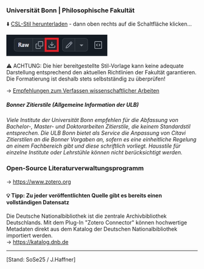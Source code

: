 ### Universität Bonn | Philosophische Fakultät
⬇️ [CSL-Stil herunterladen](https://github.com/Jean-Haffner/csl-bonn/raw/main/philfak-bonn-zitierstil.csl)  - dann oben rechts auf die Schaltfläche klicken...

![Alternativtext](https://raw.githubusercontent.com/Jean-Haffner/csl-bonn/refs/heads/main/dl-button.jpg)

⚠️ ACHTUNG: Die hier bereitgestellte Stil-Vorlage kann keine adequate Darstellung entsprechend den aktuellen Richtlinien der Fakultät garantieren.
Die Formatierung ist deshalb stets selbstständig zu überprüfen!

→ [Empfehlungen zum Verfassen wissenschaftlicher Arbeiten](https://www.philosophie.uni-bonn.de/studium/dateien/empfehlungen-zum-verfassen-wissenschaftlicher-arbeiten-1.pdf)

##### Bonner Zitierstile (Allgemeine Information der ULB)
*Viele Institute der Universität Bonn empfehlen für die Abfassung von Bachelor-, Master- und Doktorarbeiten Zitierstile, die keinem Standardstil entsprechen. Die ULB Bonn bietet als Service die Anpassung von Citavi Zitierstilen an die Bonner Vorgaben an, sofern es eine einheitliche Regelung an einem Fachbereich gibt und diese schriftlich vorliegt. Hausstile für einzelne Institute oder Lehrstühle können nicht berücksichtigt werden.*

### Open-Source Literaturverwaltungsprogramm
→ https://www.zotero.org

#### 💡 Tipp: Zu jeder veröffentlichten Quelle gibt es bereits einen vollständigen Datensatz
Die Deutsche Nationalbibliothek ist die zentrale Archivbibliothek Deutschlands. 
Mit dem Plug-In "Zotero Connector" können hochwertige Metadaten direkt aus dem Katalog der Deutschen Nationalbibliothek importiert werden.  
→ https://katalog.dnb.de

---
[Stand: SoSe25 / J.Haffner]
